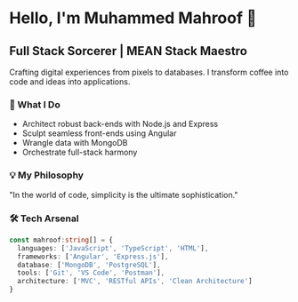 # Hello, I'm Muhammed Mahroof 👋

## Full Stack Sorcerer | MEAN Stack Maestro

Crafting digital experiences from pixels to databases. I transform coffee into code and ideas into applications.

### 🚀 What I Do

- Architect robust back-ends with Node.js and Express
- Sculpt seamless front-ends using Angular
- Wrangle data with MongoDB
- Orchestrate full-stack harmony

### 💡 My Philosophy

"In the world of code, simplicity is the ultimate sophistication."

### 🛠️ Tech Arsenal

```typescript
const mahroof:string[] = {
  languages: ['JavaScript', 'TypeScript', 'HTML'],
  frameworks: ['Angular', 'Express.js'],
  database: ['MongoDB', 'PostgreSQL'],
  tools: ['Git', 'VS Code', 'Postman'],
  architecture: ['MVC', 'RESTful APIs', 'Clean Architecture']
}
